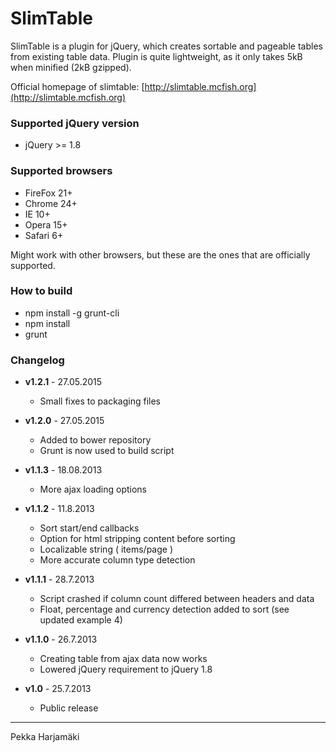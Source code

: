 SlimTable
=========

SlimTable is a plugin for jQuery, which creates sortable and pageable tables from existing table data. Plugin is quite lightweight, as it only takes 5kB when minified (2kB gzipped). 

Official homepage of slimtable: [http://slimtable.mcfish.org](http://slimtable.mcfish.org)

### Supported jQuery version

+ jQuery >= 1.8

### Supported browsers

+ FireFox 21+
+ Chrome 24+
+ IE 10+
+ Opera 15+
+ Safari 6+

Might work with other browsers, but these are the ones that are officially supported.

### How to build

+ npm install -g grunt-cli
+ npm install
+ grunt

### Changelog

+ **v1.2.1** - 27.05.2015
  - Small fixes to packaging files

+ **v1.2.0** - 27.05.2015
  - Added to bower repository
  - Grunt is now used to build script

+ **v1.1.3** - 18.08.2013
  - More ajax loading options

+ **v1.1.2** - 11.8.2013
  - Sort start/end callbacks
  - Option for html stripping content before sorting
  - Localizable string ( items/page ) 
  - More accurate column type detection

+ **v1.1.1** - 28.7.2013
  - Script crashed if column count differed between headers and data
  - Float, percentage and currency detection added to sort (see updated example 4)

+ **v1.1.0** - 26.7.2013
  - Creating table from ajax data now works
  - Lowered jQuery requirement to jQuery 1.8

+ **v1.0** - 25.7.2013
  - Public release

* * *

Pekka Harjamäki
